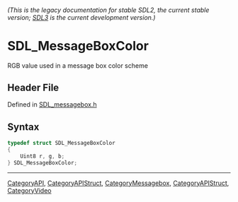 ###### (This is the legacy documentation for stable SDL2, the current stable version; [SDL3](https://wiki.libsdl.org/SDL3/) is the current development version.)
# SDL_MessageBoxColor

RGB value used in a message box color scheme

## Header File

Defined in [SDL_messagebox.h](https://github.com/libsdl-org/SDL/blob/SDL2/include/SDL_messagebox.h)

## Syntax

```c
typedef struct SDL_MessageBoxColor
{
    Uint8 r, g, b;
} SDL_MessageBoxColor;
```

----
[CategoryAPI](CategoryAPI), [CategoryAPIStruct](CategoryAPIStruct), [CategoryMessagebox](CategoryMessagebox), [CategoryAPIStruct](CategoryAPIStruct), [CategoryVideo](CategoryVideo)


